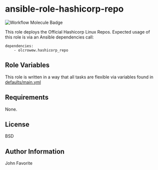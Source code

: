 # ansible-role-hashicorp-repo

![Workflow Molecule Badge](https://github.com/OldCrowEW/ansible-role-hashicorp-consul/workflows/.github/workflows/molecule.yml/badge.svg)

This role deploys the Official Hashicorp Linux Repos. Expected usage of this role is via an Ansible dependencies call:

    dependencies:
        - olcrowew.hashicorp_repo

## Role Variables
This role is written in a way that all tasks are flexible via variables found in [defaults/main.yml](https://github.com/OldCrowEW/ansible-role-hashicorp-repo/blob/master/defaults/main.yml)

## Requirements
None.

## License

BSD

## Author Information

John Favorite